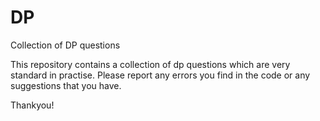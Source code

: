 # DP
Collection of DP questions

This repository contains a collection of dp questions which are very standard in practise.
Please report any errors you find in the code or any suggestions that you have.

Thankyou!
